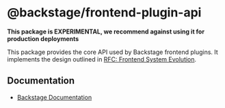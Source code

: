 # @backstage/frontend-plugin-api

**This package is EXPERIMENTAL, we recommend against using it for production deployments**

This package provides the core API used by Backstage frontend plugins. It implements the design outlined in [RFC: Frontend System Evolution](https://github.com/backstage/backstage/issues/18372).

## Documentation

- [Backstage Documentation](https://backstage.io/docs)
